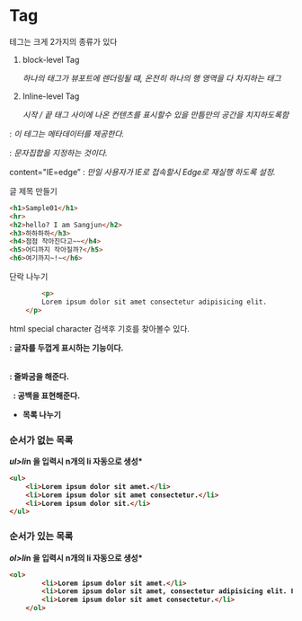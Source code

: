 # Tag
테그는 크게 2가지의 종류가 있다

1. block-level Tag
    
    *하나의 태그가 뷰포트에 렌더링될 떄, 온전히 하나의 행 영역을 다 차지하는 태그* 
    
2. Inline-level Tag
    
    *시작 / 끝 태그 사이에 나온 컨텐츠를 표시할수 있을 만틈만의 공간을 치지하도록함*
    

<meta> : *이 테그는 메타데이터를 제공한다.*

<meta charset="UTF-8"> : *문자집합을 지정하는 것이다.*

content="IE=edge” : *만일 사용자가 IE로 접속할시 Edge로 재실행 하도록 설정.*

글 제목 만들기

```html
<h1>Sample01</h1>
<hr>
<h2>hello? I am Sangjun</h2>
<h3>하하하하</h3>
<h4>점점 작아진다고~~</h4>
<h5>어디까지 작아질까?</h5>
<h6>여기까지~!~</h6>
```

단락 나누기

```html
		<p>
        Lorem ipsum dolor sit amet consectetur adipisicing elit.
    </p>
```

html special character 검색후 기호를 찾아볼수 있다.

<b> : 글자를 두껍게 표시하는 기능이다.

<br> : 줄봐굼을 해준다.

&nbsp; : 공백을 표현해준다.

- 목록 나누기
    
### 순서가 없는 목록  

*ul>li*n 을 입력시 n개의 li 자동으로 생성*

```html
<ul>
    <li>Lorem ipsum dolor sit amet.</li>
    <li>Lorem ipsum dolor sit amet consectetur.</li>
    <li>Lorem ipsum dolor sit.</li>
</ul>
```
    

### 순서가 있는 목록  

*ol>li*n 을 입력시 n개의 li 자동으로 생성*

```html
<ol>
        <li>Lorem ipsum dolor sit amet.</li>
        <li>Lorem ipsum dolor sit amet, consectetur adipisicing elit. Eum, esse!</li>
        <li>Lorem ipsum dolor sit amet consectetur.</li>
    </ol>
```
